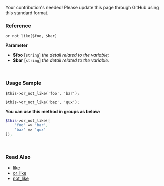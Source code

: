 Your contribution's needed!
Please update this page through GitHub using this standard format.

### Reference
`or_not_like($foo, $bar)`

**Parameter**
* **$foo** [`string`] *the detail related to the variable;*
* **$bar** [`string`] *the detail related to the variable.*

&nbsp;

### Usage Sample
`$this->or_not_like('foo', 'bar');`

`$this->or_not_like('baz', 'qux');`

**You can use this method in groups as below:**
```php
$this->or_not_like([
    'foo' => 'bar',
    'baz' => 'qux'
]);
```

&nbsp;

### Read Also
* [like](./like)
* [or_like](./or_like)
* [not_like](./not_like)
